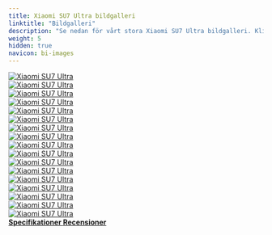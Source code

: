 ```yaml
---
title: Xiaomi SU7 Ultra bildgalleri
linktitle: "Bildgalleri"
description: "Se nedan för vårt stora Xiaomi SU7 Ultra bildgalleri. Klicka på bilderna för högupplösta versioner."
weight: 5
hidden: true
navicon: bi-images
---
```

<!-- markdownlint-disable MD033 -->
<div class="row" id ="my-gallery">
	<div class="pswp-grid-item col-6 col-md-4">
		<a href="https://media.evkx.net/multimedia/models/xiaomi/su7/su7_ultra/battery_1.jpg"
data-pswp-src="https://media.evkx.net/multimedia/models/xiaomi/su7/su7_ultra/battery_1.jpg"
data-pswp-width="2560"
data-pswp-height="1677" 
target="_blank">
			<img src="https://media.evkx.net/multimedia/models/xiaomi/su7/su7_ultra/battery_1_xst.jpg" alt="Xiaomi SU7 Ultra" class="img-fluid " />
		</a>
	</div>
	<div class="pswp-grid-item col-6 col-md-4">
		<a href="https://media.evkx.net/multimedia/models/xiaomi/su7/su7_ultra/details_1.jpg"
data-pswp-src="https://media.evkx.net/multimedia/models/xiaomi/su7/su7_ultra/details_1.jpg"
data-pswp-width="1760"
data-pswp-height="904" 
target="_blank">
			<img src="https://media.evkx.net/multimedia/models/xiaomi/su7/su7_ultra/details_1_xst.jpg" alt="Xiaomi SU7 Ultra" class="img-fluid " />
		</a>
	</div>
	<div class="pswp-grid-item col-6 col-md-4">
		<a href="https://media.evkx.net/multimedia/models/xiaomi/su7/su7_ultra/drivetrain_1.jpg"
data-pswp-src="https://media.evkx.net/multimedia/models/xiaomi/su7/su7_ultra/drivetrain_1.jpg"
data-pswp-width="2560"
data-pswp-height="1691" 
target="_blank">
			<img src="https://media.evkx.net/multimedia/models/xiaomi/su7/su7_ultra/drivetrain_1_xst.jpg" alt="Xiaomi SU7 Ultra" class="img-fluid " />
		</a>
	</div>
	<div class="pswp-grid-item col-6 col-md-4">
		<a href="https://media.evkx.net/multimedia/models/xiaomi/su7/su7_ultra/dynamic_1.jpg"
data-pswp-src="https://media.evkx.net/multimedia/models/xiaomi/su7/su7_ultra/dynamic_1.jpg"
data-pswp-width="2560"
data-pswp-height="1860" 
target="_blank">
			<img src="https://media.evkx.net/multimedia/models/xiaomi/su7/su7_ultra/dynamic_1_xst.jpg" alt="Xiaomi SU7 Ultra" class="img-fluid " />
		</a>
	</div>
	<div class="pswp-grid-item col-6 col-md-4">
		<a href="https://media.evkx.net/multimedia/models/xiaomi/su7/su7_ultra/dynamic_2.jpg"
data-pswp-src="https://media.evkx.net/multimedia/models/xiaomi/su7/su7_ultra/dynamic_2.jpg"
data-pswp-width="2560"
data-pswp-height="1658" 
target="_blank">
			<img src="https://media.evkx.net/multimedia/models/xiaomi/su7/su7_ultra/dynamic_2_xst.jpg" alt="Xiaomi SU7 Ultra" class="img-fluid " />
		</a>
	</div>
	<div class="pswp-grid-item col-6 col-md-4">
		<a href="https://media.evkx.net/multimedia/models/xiaomi/su7/su7_ultra/exterior_1.jpg"
data-pswp-src="https://media.evkx.net/multimedia/models/xiaomi/su7/su7_ultra/exterior_1.jpg"
data-pswp-width="2560"
data-pswp-height="1570" 
target="_blank">
			<img src="https://media.evkx.net/multimedia/models/xiaomi/su7/su7_ultra/exterior_1_xst.jpg" alt="Xiaomi SU7 Ultra" class="img-fluid " />
		</a>
	</div>
	<div class="pswp-grid-item col-6 col-md-4">
		<a href="https://media.evkx.net/multimedia/models/xiaomi/su7/su7_ultra/exterior_2.jpg"
data-pswp-src="https://media.evkx.net/multimedia/models/xiaomi/su7/su7_ultra/exterior_2.jpg"
data-pswp-width="2560"
data-pswp-height="1860" 
target="_blank">
			<img src="https://media.evkx.net/multimedia/models/xiaomi/su7/su7_ultra/exterior_2_xst.jpg" alt="Xiaomi SU7 Ultra" class="img-fluid " />
		</a>
	</div>
	<div class="pswp-grid-item col-6 col-md-4">
		<a href="https://media.evkx.net/multimedia/models/xiaomi/su7/su7_ultra/exterior_3.jpg"
data-pswp-src="https://media.evkx.net/multimedia/models/xiaomi/su7/su7_ultra/exterior_3.jpg"
data-pswp-width="2560"
data-pswp-height="1860" 
target="_blank">
			<img src="https://media.evkx.net/multimedia/models/xiaomi/su7/su7_ultra/exterior_3_xst.jpg" alt="Xiaomi SU7 Ultra" class="img-fluid " />
		</a>
	</div>
	<div class="pswp-grid-item col-6 col-md-4">
		<a href="https://media.evkx.net/multimedia/models/xiaomi/su7/su7_ultra/exterio_4.jpg"
data-pswp-src="https://media.evkx.net/multimedia/models/xiaomi/su7/su7_ultra/exterio_4.jpg"
data-pswp-width="1760"
data-pswp-height="788" 
target="_blank">
			<img src="https://media.evkx.net/multimedia/models/xiaomi/su7/su7_ultra/exterio_4_xst.jpg" alt="Xiaomi SU7 Ultra" class="img-fluid " />
		</a>
	</div>
	<div class="pswp-grid-item col-6 col-md-4">
		<a href="https://media.evkx.net/multimedia/models/xiaomi/su7/su7_ultra/frontseats_1.jpg"
data-pswp-src="https://media.evkx.net/multimedia/models/xiaomi/su7/su7_ultra/frontseats_1.jpg"
data-pswp-width="1760"
data-pswp-height="904" 
target="_blank">
			<img src="https://media.evkx.net/multimedia/models/xiaomi/su7/su7_ultra/frontseats_1_xst.jpg" alt="Xiaomi SU7 Ultra" class="img-fluid " />
		</a>
	</div>
	<div class="pswp-grid-item col-6 col-md-4">
		<a href="https://media.evkx.net/multimedia/models/xiaomi/su7/su7_ultra/frontseats_2.jpg"
data-pswp-src="https://media.evkx.net/multimedia/models/xiaomi/su7/su7_ultra/frontseats_2.jpg"
data-pswp-width="1760"
data-pswp-height="904" 
target="_blank">
			<img src="https://media.evkx.net/multimedia/models/xiaomi/su7/su7_ultra/frontseats_2_xst.jpg" alt="Xiaomi SU7 Ultra" class="img-fluid " />
		</a>
	</div>
	<div class="pswp-grid-item col-6 col-md-4">
		<a href="https://media.evkx.net/multimedia/models/xiaomi/su7/su7_ultra/frontseats_3.jpg"
data-pswp-src="https://media.evkx.net/multimedia/models/xiaomi/su7/su7_ultra/frontseats_3.jpg"
data-pswp-width="2560"
data-pswp-height="1658" 
target="_blank">
			<img src="https://media.evkx.net/multimedia/models/xiaomi/su7/su7_ultra/frontseats_3_xst.jpg" alt="Xiaomi SU7 Ultra" class="img-fluid " />
		</a>
	</div>
	<div class="pswp-grid-item col-6 col-md-4">
		<a href="https://media.evkx.net/multimedia/models/xiaomi/su7/su7_ultra/headlights_1.jpg"
data-pswp-src="https://media.evkx.net/multimedia/models/xiaomi/su7/su7_ultra/headlights_1.jpg"
data-pswp-width="2560"
data-pswp-height="1440" 
target="_blank">
			<img src="https://media.evkx.net/multimedia/models/xiaomi/su7/su7_ultra/headlights_1_xst.jpg" alt="Xiaomi SU7 Ultra" class="img-fluid " />
		</a>
	</div>
	<div class="pswp-grid-item col-6 col-md-4">
		<a href="https://media.evkx.net/multimedia/models/xiaomi/su7/su7_ultra/main_1.jpg"
data-pswp-src="https://media.evkx.net/multimedia/models/xiaomi/su7/su7_ultra/main_1.jpg"
data-pswp-width="2560"
data-pswp-height="1424" 
target="_blank">
			<img src="https://media.evkx.net/multimedia/models/xiaomi/su7/su7_ultra/main_1_xst.jpg" alt="Xiaomi SU7 Ultra" class="img-fluid " />
		</a>
	</div>
	<div class="pswp-grid-item col-6 col-md-4">
		<a href="https://media.evkx.net/multimedia/models/xiaomi/su7/su7_ultra/screens_1.jpg"
data-pswp-src="https://media.evkx.net/multimedia/models/xiaomi/su7/su7_ultra/screens_1.jpg"
data-pswp-width="1760"
data-pswp-height="904" 
target="_blank">
			<img src="https://media.evkx.net/multimedia/models/xiaomi/su7/su7_ultra/screens_1_xst.jpg" alt="Xiaomi SU7 Ultra" class="img-fluid " />
		</a>
	</div>
	<div class="pswp-grid-item col-6 col-md-4">
		<a href="https://media.evkx.net/multimedia/models/xiaomi/su7/su7_ultra/suspension_1.jpg"
data-pswp-src="https://media.evkx.net/multimedia/models/xiaomi/su7/su7_ultra/suspension_1.jpg"
data-pswp-width="2560"
data-pswp-height="1658" 
target="_blank">
			<img src="https://media.evkx.net/multimedia/models/xiaomi/su7/su7_ultra/suspension_1_xst.jpg" alt="Xiaomi SU7 Ultra" class="img-fluid " />
		</a>
	</div>
	<div class="pswp-grid-item col-6 col-md-4">
		<a href="https://media.evkx.net/multimedia/models/xiaomi/su7/su7_ultra/windtunnel_1.jpg"
data-pswp-src="https://media.evkx.net/multimedia/models/xiaomi/su7/su7_ultra/windtunnel_1.jpg"
data-pswp-width="1760"
data-pswp-height="904" 
target="_blank">
			<img src="https://media.evkx.net/multimedia/models/xiaomi/su7/su7_ultra/windtunnel_1_xst.jpg" alt="Xiaomi SU7 Ultra" class="img-fluid " />
		</a>
	</div>
</div>
<script type="module">
  import PhotoSwipeLightbox from '/js/photoswipe-lightbox.esm.js';
    const lightbox = new PhotoSwipeLightbox({
       gallery: '#my-gallery',
        children: 'a',
        pswpModule: () => import('/js/photoswipe.esm.js')
    });
lightbox.init();
</script>
<div class="mt-3 mb-3">
<a href="../specifications/" class="text-decoration-none text-black">
<strong><i class="bi-arrow-left"></i> Specifikationer </strong>
</a>
<a href="../reviews/" class="text-decoration-none text-black float-end">
<strong>Recensioner <i class="bi-arrow-right"></i></strong>
</a>
</div>

